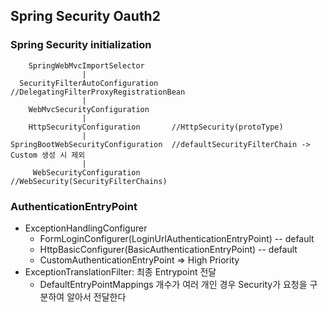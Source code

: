 
## Spring Security Oauth2


### Spring Security initialization
```text
    SpringWebMvcImportSelector
                |
  SecurityFilterAutoConfiguration   //DelegatingFilterProxyRegistrationBean
                |
    WebMvcSecurityConfiguration
                |
    HttpSecurityConfiguration       //HttpSecurity(protoType)
                |
SpringBootWebSecurityConfiguration  //defaultSecurityFilterChain -> Custom 생성 시 제외 
                |
     WebSecurityConfiguration       //WebSecurity(SecurityFilterChains)
```


### AuthenticationEntryPoint
- ExceptionHandlingConfigurer
  - FormLoginConfigurer(LoginUrlAuthenticationEntryPoint) -- default
  - HttpBasicConfigurer(BasicAuthenticationEntryPoint) -- default
  - CustomAuthenticationEntryPoint => High Priority
- ExceptionTranslationFilter: 최종 Entrypoint 전달
  - DefaultEntryPointMappings 개수가 여러 개인  경우 Security가 요청을 구분하여 알아서 전달한다

